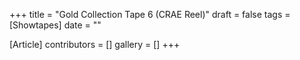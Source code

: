 +++
title = "Gold Collection Tape 6 (CRAE Reel)"
draft = false
tags = [Showtapes]
date = ""

[Article]
contributors = []
gallery = []
+++